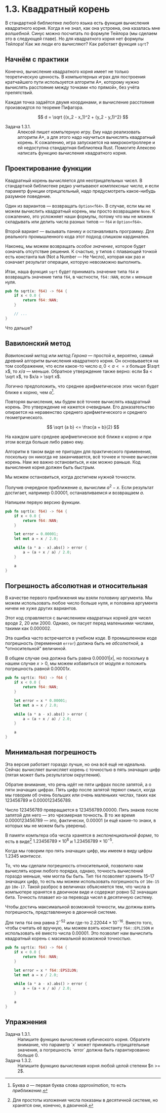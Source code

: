 # 1.3. Квадратный корень

В стандартной библиотеке любого языка есть функция вычисления квадратного корня.
Когда я не знал, как она устроена, она казалась мне *волшебной*.
Синус можно посчитать по формуле Тейлора (мы сделаем это в следующей главе).
Но для квадратного корня нет формулы Тейлора!
Как же люди его вычисляют?
Как работает функция `sqrt`?

## Начнём с практики

Конечно, вычисление квадратного корня имеет не только теоретическую ценность.
В компьютерных играх для построения кратчайшего пути используется алгоритм А*, которому нужно вычислять расстояние между точками «по прямой», без учёта препятствий.

Каждая точка задаётся двумя координами, и вычисление расстояния произвоидтся по теореме Пифагора.

$$
d = \sqrt {(x_2 - x_1)^2 + (y_2 - y_1)^2}
$$

<dl>
  <dt>Задача 1.3.1.</dt>
  <dd>
  Алексей пишет компьтерную игру.
  Ему надо реализовать алгоритм А*, а для этого надо научиться вычислять квадратный корень.
  К сожалению, игра запускается на микроконтроллере и ей недоступна стандартная библиотека Rust.
  Помогите Алексею написать функцию вычисления квадратного корня.
  </dd>
</dl>

## Проектирование функции

Квадратный корень вычисляется для неотрицательных чисел.
В стандартной библиотеке редко учитываеют *комплексные числа*, и если параметр функции отрицательный, надо предусмотреть какое-нибудь разумное поведение.

Один из вариантов — возвращать `Option<f64>`. В случае, если мы не можем вычислить квадратный корень, мы просто возвращаем `None`. К сожалению, это усложняет наши формулы, потому что мы не можем складывать или делить числа разных типов — `f64` и `Option<f64>`.

Второй вариант — вызывать панику и останавливать программу. Для реального промышленного кода этот подход слишком кардинален.

Наконец, мы можем возвращать *особое значение*, которое будет означать отсутствие решения. К счастью, у типов с плавающей точкой есть константа `NaN` (Not a Number — Не Число), которая как раз и означает результат операции, которую невозможно выполнить.

Итак, наша функция `sqrt` будет принимать значение типа `f64` и возвращать значение типа `f64`, в частности, `f64::NAN`, если `x` меньше нуля.

```rust
pub fn sqrt(x: f64) -> f64 {
    if x < 0.0 {
        return f64::NAN;
    }

    // ...
}
```

Что дальше?

## Вавилонский метод

*Вавилонский метод* или *метод Герона* — простой и, вероятно, самый древний алгоритм вычисления квадратного корня.
Он основывается на том соображении, что если какое-то число $a, 0 < a <= x$ больше $\sqrt x$, то $x/a$ — меньше.
Обратное утверждение также верно: если $a < \sqrt x$, то $x/a > \sqrt x$.

Логично предположить, что среднее арифметическое этих чисел будет ближе к корню, чем $a$[^1].

Повторяя вычисления, мы будем всё точнее вычислять квадратный корень.
Это утверждение не кажется очевидным.
Его доказательство опирается на неравенство среднего арифметического и среднего геометрического.

$$
\sqrt {a b} <= \frac{a + b}{2}
$$

На каждом шаге среднее арифметическое всё ближе к корню и при этом всегда больше либо равно ему.

Алгоритм в таком виде не пригоден для практического применения, поскольку он никогда не заканчивается, всё точнее и точнее вычисляя корень.
Нам же важно остановиться, и как можно раньше.
Код вычисления корня должен быть быстрым.

Мы можем остановиться, когда достигнем нужной точности.

Получив очередное приближение $a$, вычислим $a^2 - x$.
Если результат достигает, например $0.00001$, останавливаемся и возвращаем $a$.

Напишем первую версию функции.

```rust
pub fn sqrt(x: f64) -> f64 {
    if x < 0.0 {
        return f64::NAN;
    }

    let error = 0.00001;
    let mut a = x / 2.0;

    while (a * a - x).abs() > error {
        a = (a + x / a) / 2.0;
    }

    a
}
```

## Погрешность абсолютная и относительная

В качестве первого приближения мы взяли половину аргумента.
Мы можем использовать любое число больше нуля, и половина аргумента ничем не хуже других вариантов.

Этот код справляется с вычислением квадратных корней для чисел вроде $2$, $20$ или $2000$.
Однако, он пасует перед маленькими числами, такими как $0.000002$.

Эта ошибка часто встречается в учебном коде.
В промышленном коде погрешность (переменная `error`) должна быть не *абсолютной*, а *относительной" величиной.

В общем случае она должна быть равна $0.00001 |x|$, но поскольку в нашем случае $x > 0$, мы можем избавиться от модуля и положить погрешность равной $0.00001 x$.

```rust
pub fn sqrt(x: f64) -> f64 {
    if x < 0.0 {
        return f64::NAN;
    }

    let error = x * 0.00001;
    let mut a = x / 2.0;

    while (a * a - x).abs() > error {
        a = (a + x / a) / 2.0;
    }

    a
}
```

## Минимальная погрешность

Эта версия работает гораздо лучше, но она всё ещё не идеальна.
Сейчас вычисляет вычисляет корень с точностью в пять значащих цифр (пятая может быть результатом округления).

Обратие внимание, что речь идёт не пяти цифрах после запятой, а о пяти значащих цифрах.
Пять цифр после запятой теряют смысл, когда мы говорим об очень больших или очень маленьких числах, таких как $123456789$ и $0.0000123456789$.

Число $123456789$ превращается в $123456789.00000$.
Пять знаков после запятой для него — это чрезмерная точность.
В то же время $0.0000123456789$ — это, фактически, $0.00001$ (и ещё какие-то знаки, в которых мы не можем быть уверены).

В памяти компьтера оба числа хранятся в *экспоненциальной форме*, то есть в виде[^2] $1.23456789\times 10^8$ и $1.23456789\times 10^{-5}$.

Когда мы говорим про пять значащих цифр, мы имеем в виду цифры $1.2345$ *мантиссе*.

То, что мы сделали погрешность относительной, позволило нам вычислять корни любого порядка, однако, точность вычислений гораздо меньше, чем могла бы быть.
Тип `f64` позволяет хранить 15–17 значащих цифр, то есть мы можем использовать погрешность от `10e-15` до `10e-17`.
Такой разброс в величинах объясняется тем, что числа в компьютере хранятся в двоичном виде и содержат ровно 52 значащих бита.
Точность плавает из-за перевода чисел в десятичную систему.

Чтобы достичь максимальной возможной точности, мы должны взять погрешность, представленную в двоичной системе.

Для типа `f64` она равна $2^{-52}$ или где-то $2.22044\times 10^{-16}$.
Вместо того, чтобы считать её вручную, мы можем взять константу `f64::EPLISON` и использовать её вместо числа $0.00001$.
Это позволит нам вычислить квадратный корень с масимальной возможной точностью.

```rust
pub fn sqrt(x: f64) -> f64 {
    if x < 0.0 {
        return f64::NAN;
    }

    let error = x * f64::EPSILON;
    let mut a = x / 2.0;

    while (a * a - x).abs() > error {
        a = (a + x / a) / 2.0;
    }

    a
}
```

## Упражнения

<dl>
  <dt>Задача 1.3.1.</dt>
  <dd>
  Напишите функцию вычисления кубического корня.
  Обратите внимание, что параметр `x` может принимать отрицательные значения, а погрешность `error` должна быть гарантированно больше 0.
  </dd>

  <dt>Задача 1.3.2.</dt>
  <dd>
  Напишите функцию вычисления корня любой целой степени $n >= 2$.
  </dd>
</dl>

[^1]: Буква *a* — первая буква слова *approximation*, то есть *приближение*.

[^2]: Для простоты изложения числа показаны в десятичной системе, но хранятся они, конечно, в двоичной.
